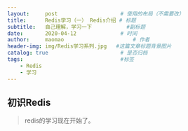 ```yaml
---
layout:     post   				    # 使用的布局（不需要改）
title:      Redis学习（一） Redis介绍 # 标题 
subtitle:   自己理解，学习一下			#副标题
date:       2020-04-12 				# 时间
author:     maomao 						# 作者
header-img: img/Redis学习系列.jpg 	#这篇文章标题背景图片
catalog: true 						# 是否归档
tags:								#标签
    - Redis
    - 学习
---
```


## 初识Redis
>redis的学习现在开始了。